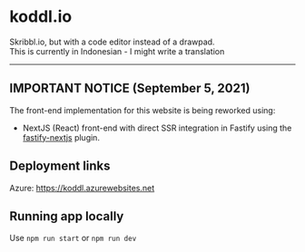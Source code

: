 # koddl.io

Skribbl.io, but with a code editor instead of a drawpad.  
This is currently in Indonesian - I might write a translation

---

## IMPORTANT NOTICE (September 5, 2021)

The front-end implementation for this website is being reworked using:
- NextJS (React) front-end with direct SSR integration in Fastify using the [fastify-nextjs](https://github.com/fastify/fastify-nextjs) plugin.

## Deployment links

Azure: <https://koddl.azurewebsites.net>

## Running app locally

Use `npm run start` or `npm run dev`
